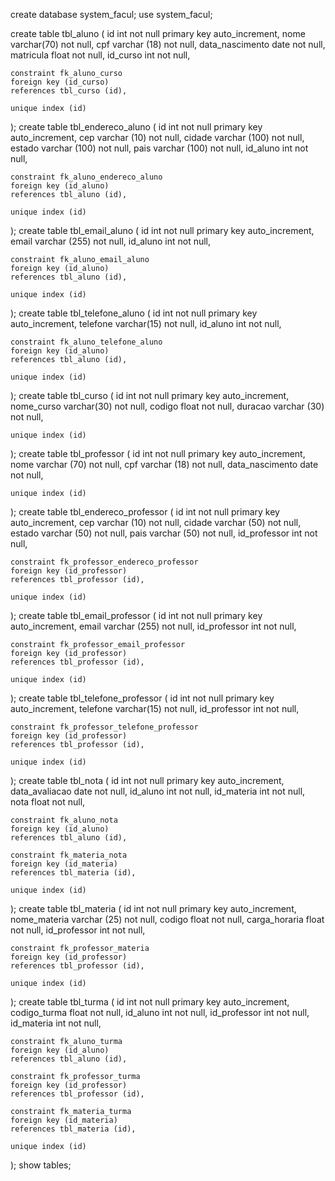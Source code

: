 create database system_facul;
use system_facul;

create table tbl_aluno (
	id int not null primary key auto_increment,
    nome varchar(70) not null,
    cpf varchar (18) not null,
    data_nascimento date not null,
    matricula float not null,
    id_curso int not null,
    
    constraint fk_aluno_curso
    foreign key (id_curso)
    references tbl_curso (id),
    
    unique index (id)
);
create table tbl_endereco_aluno (
	id int not null primary key auto_increment,
    cep varchar (10) not null,
    cidade varchar (100) not null,
    estado varchar (100) not null,
    pais varchar (100) not null,
    id_aluno int not null,

	constraint fk_aluno_endereco_aluno
    foreign key (id_aluno)
    references tbl_aluno (id),

	unique index (id)
);
create table tbl_email_aluno (
	id int not null primary key auto_increment,
    email varchar (255) not null,
    id_aluno int not null,
    
    constraint fk_aluno_email_aluno
    foreign key (id_aluno)
	references tbl_aluno (id),
    
    unique index (id)
);
create table tbl_telefone_aluno (
	id int not null primary key auto_increment,
    telefone varchar(15) not null,
    id_aluno int not null,
    
    constraint fk_aluno_telefone_aluno
    foreign key (id_aluno)
    references tbl_aluno (id),
    
	unique index (id)
);
create table tbl_curso (
	id int not null primary key auto_increment,
    nome_curso varchar(30) not null,
	codigo float not null,
    duracao varchar (30) not null,
    
    unique index (id)
);
create table tbl_professor (
	id int not null primary key auto_increment,
    nome varchar (70) not null,
    cpf varchar (18) not null,
    data_nascimento date not null,
    
    unique index (id)
);
create table tbl_endereco_professor (
	id int not null primary key auto_increment,
    cep varchar (10) not null,
    cidade varchar (50) not null,
    estado varchar (50) not null,
    pais varchar (50) not null,
    id_professor int not null,

	constraint fk_professor_endereco_professor
    foreign key (id_professor)
    references tbl_professor (id),

	unique index (id)
);
create table tbl_email_professor (
	id int not null primary key auto_increment,
    email varchar (255) not null,
    id_professor int not null,
    
    constraint fk_professor_email_professor
    foreign key (id_professor)
	references tbl_professor (id),
    
    unique index (id)
);
create table tbl_telefone_professor (
	id int not null primary key auto_increment,
    telefone varchar(15) not null,
    id_professor int not null,
    
    constraint fk_professor_telefone_professor
    foreign key (id_professor)
    references tbl_professor (id),
    
	unique index (id)
);
create table tbl_nota (
	id int not null primary key auto_increment,
    data_avaliacao date not null,
    id_aluno int not null,
	id_materia int not null,
    nota float not null,
    
    constraint fk_aluno_nota
    foreign key (id_aluno)
    references tbl_aluno (id),
    
    constraint fk_materia_nota
    foreign key (id_materia)
    references tbl_materia (id),

	unique index (id)
);
create table tbl_materia (
	id int not null primary key auto_increment,
    nome_materia varchar (25) not null,
    codigo float not null,
    carga_horaria float not null,
	id_professor int not null,
    
    constraint fk_professor_materia
    foreign key (id_professor)
    references tbl_professor (id),
    
    unique index (id)
);
create table tbl_turma (
	id int not null primary key auto_increment,
    codigo_turma float not null,
    id_aluno int not null,
    id_professor int not null,
    id_materia int not null,
    
    constraint fk_aluno_turma
    foreign key (id_aluno)
	references tbl_aluno (id),
    
    constraint fk_professor_turma
    foreign key (id_professor)
    references tbl_professor (id),
    
    constraint fk_materia_turma
    foreign key (id_materia)
    references tbl_materia (id),
    
    unique index (id)
);
show tables;
